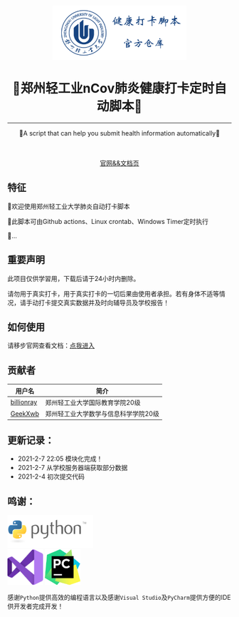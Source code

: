 <div align=center><img style="width: 60%;" src="./images/title.png"></div>
<h1 align="center">🎉郑州轻工业nCov肺炎健康打卡定时自动脚本🎉</h1>
<hr />
<p align="center">🍺A script that can help you submit health information automatically🍺</p>
<div align="center">
<img src="https://img.shields.io/badge/Python-3.7-brightgreen" alt="">
<img src="https://img.shields.io/badge/Chrome-v88-green" alt="">
<a target="_blank" href="https://daka.xwwwb.com"><img src="https://img.shields.io/badge/Docs-latest-blueviolet" alt=""></a>
</div>
<br />
<div align="center"><a target="_blank" href="https://daka.xwwwb.com">官网&&文档页</a></div>
<h2>特征</h2>
<p>👏欢迎使用郑州轻工业大学肺炎自动打卡脚本</p>
<p>🎨此脚本可由Github actions、Linux crontab、Windows Timer定时执行</p>
<p>🍔...</p>

<h2>重要声明</h2>
此项目仅供学習用，下载后请于24小时内删除。

请勿用于真实打卡，用于真实打卡的一切后果由使用者承担。若有身体不适等情况，请手动打卡提交真实数据并及时向辅导员及学校报告！
<h2>如何使用</h2>
请移步官网查看文档：<a target="_blank" href="https://daka.xwwwb.com">点我进入</a>
<h2>贡献者</h2>

| 用户名  | 简介 |
| - | - |
| [billionray](https://github.com/billionray) | 郑州轻工业大学国际教育学院20级 |
| [GeekXwb](https://github.com/GeekXwb) | 郑州轻工业大学数学与信息科学学院20级  |

<h2>更新记录：</h2>
<ul>
<li>2021-2-7 22:05 模块化完成！</li>
<li>2021-2-7 从学校服务器端获取部分数据</li>
<li>2021-2-4 初次提交代码</li>
</ul>
<h2>鸣谢：</h2>
<a href="https://www.python.org/"><img src="./images/python.png" alt="" height="74px"></a><br />
<a href="https://visualstudio.microsoft.com/zh-hans/vs/"><img src="./images/vs.png" alt="" height="80px"></a>
<a href="https://www.jetbrains.com/zh-cn/pycharm/"><img src="./images/icon-pycharm.png" alt="" height="80px"></a><br />

感谢`Python`提供高效的编程语言以及感谢`Visual Studio`及`PyCharm`提供方便的IDE供开发者完成开发！
